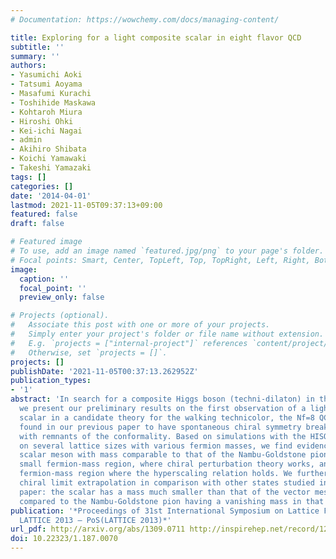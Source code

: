 ```yaml
---
# Documentation: https://wowchemy.com/docs/managing-content/

title: Exploring for a light composite scalar in eight flavor QCD
subtitle: ''
summary: ''
authors:
- Yasumichi Aoki
- Tatsumi Aoyama
- Masafumi Kurachi
- Toshihide Maskawa
- Kohtaroh Miura
- Hiroshi Ohki
- Kei-ichi Nagai
- admin
- Akihiro Shibata
- Koichi Yamawaki
- Takeshi Yamazaki
tags: []
categories: []
date: '2014-04-01'
lastmod: 2021-11-05T09:37:13+09:00
featured: false
draft: false

# Featured image
# To use, add an image named `featured.jpg/png` to your page's folder.
# Focal points: Smart, Center, TopLeft, Top, TopRight, Left, Right, BottomLeft, Bottom, BottomRight.
image:
  caption: ''
  focal_point: ''
  preview_only: false

# Projects (optional).
#   Associate this post with one or more of your projects.
#   Simply enter your project's folder or file name without extension.
#   E.g. `projects = ["internal-project"]` references `content/project/deep-learning/index.md`.
#   Otherwise, set `projects = []`.
projects: []
publishDate: '2021-11-05T00:37:13.262952Z'
publication_types:
- '1'
abstract: 'In search for a composite Higgs boson (techni-dilaton) in the walking technicolor,
  we present our preliminary results on the first observation of a light flavor-singlet
  scalar in a candidate theory for the walking technicolor, the Nf=8 QCD, which was
  found in our previous paper to have spontaneous chiral symmetry breaking together
  with remnants of the conformality. Based on simulations with the HISQ-type action
  on several lattice sizes with various fermion masses, we find evidence of a flavor-singlet
  scalar meson with mass comparable to that of the Nambu-Goldstone pion in both the
  small fermion-mass region, where chiral perturbation theory works, and the intermediate
  fermion-mass region where the hyperscaling relation holds. We further discuss its
  chiral limit extrapolation in comparison with other states studied in our previous
  paper: the scalar has a mass much smaller than that of the vector meson, which is
  compared to the Nambu-Goldstone pion having a vanishing mass in that limit.'
publication: '*Proceedings of 31st International Symposium on Lattice Field Theory
  LATTICE 2013 — PoS(LATTICE 2013)*'
url_pdf: http://arxiv.org/abs/1309.0711 http://inspirehep.net/record/1252566 https://pos.sissa.it/187/070
doi: 10.22323/1.187.0070
---
```

